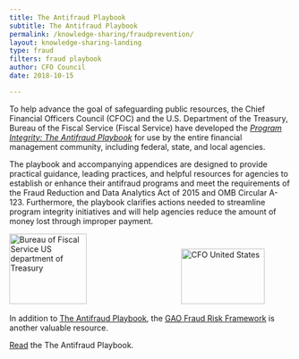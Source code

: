 ```yaml
---
title: The Antifraud Playbook
subtitle: The Antifraud Playbook
permalink: /knowledge-sharing/fraudprevention/
layout: knowledge-sharing-landing
type: fraud
filters: fraud playbook
author: CFO Council
date: 2018-10-15

---
```



<div class="entry-content">
			<p>To help advance the goal of safeguarding public resources, the Chief Financial Officers Council (CFOC) and the U.S. Department of the Treasury, Bureau of the Fiscal Service (Fiscal Service) have developed the&nbsp;<a href="{{ site.baseurl }}/wp-content/uploads/2018/10/Interactive-Treasury-Playbook.pdf"><em>Program Integrity: The Antifraud Playbook</em></a>&nbsp;for use by the entire financial management community, including federal, state, and local agencies.</p>

<p>The playbook and accompanying appendices are designed to provide practical guidance, leading practices, and helpful resources for agencies to establish or enhance their antifraud programs and meet the requirements of the Fraud Reduction and Data Analytics Act of 2015<em>&nbsp;</em>and OMB Circular A-123. Furthermore, the playbook clarifies actions needed to streamline program integrity initiatives and will help agencies reduce the amount of money lost through improper payment.</p>

<p><a href="#" rel="attachment wp-att-4576"><img class="alignnone wp-image-4576" src="{{ site.baseurl }}/wp-content/uploads/2018/10/Fiscal-Service-Vertical-Color-Treasury-1-300x274.jpg" alt="Bureau of Fiscal Service US department of Treasury"  width="138" height="126" srcset="{{ site.baseurl }}/wp-content/uploads/2018/10/Fiscal-Service-Vertical-Color-Treasury-1-300x274.jpg 300w, {{ site.baseurl }}/wp-content/uploads/2018/10/Fiscal-Service-Vertical-Color-Treasury-1.jpg 529w" sizes="(max-width: 138px) 100vw, 138px"></a>&nbsp; &nbsp; &nbsp; &nbsp; &nbsp; &nbsp; &nbsp; &nbsp; &nbsp; &nbsp; &nbsp; &nbsp; &nbsp; &nbsp; &nbsp; &nbsp; &nbsp; &nbsp; &nbsp; &nbsp; &nbsp; &nbsp;<a href="#" rel="attachment wp-att-4575"><img class="alignnone wp-image-4575" src="{{ site.baseurl }}/wp-content/uploads/2018/10/image-300x200.png" alt="CFO United States" width="149" height="99" srcset="{{ site.baseurl }}/wp-content/uploads/2018/10/image-300x200.png 300w, {{ site.baseurl }}/wp-content/uploads/2018/10/image.png 484w" sizes="(max-width: 149px) 100vw, 149px"></a></p>
<p>In addition to <a href="{{ site.baseurl }}/wp-content/uploads/2018/10/Interactive-Treasury-Playbook.pdf">The Antifraud Playbook</a>, the <a href="https://www.gao.gov/products/GAO-15-593SP"><abbr title="Government Accountability Office">GAO</abbr>&nbsp;Fraud Risk Framework</a> is another valuable resource.</p>
<p><a href="{{ site.baseurl }}/wp-content/uploads/2018/10/Interactive-Treasury-Playbook.pdf">Read</a> the The Antifraud Playbook.</p>
		</div>
